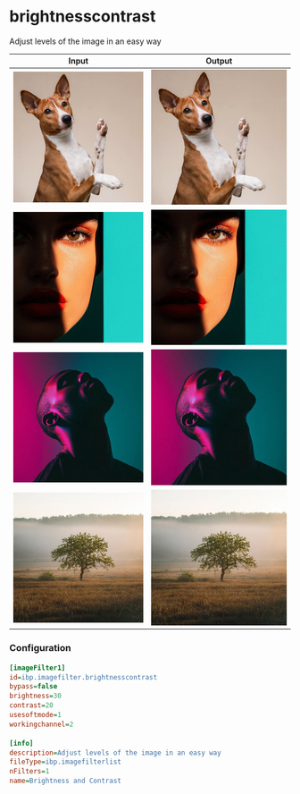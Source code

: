 # brightnesscontrast

Adjust levels of the image in an easy way

| Input | Output |
|--------|--------|
| ![dog](../assets/img_in/dog.jpg) | ![dog_brightnesscontrast](../assets/img_out/dog_brightnesscontrast.jpg) |
| ![female](../assets/img_in/female.jpg) | ![female_brightnesscontrast](../assets/img_out/female_brightnesscontrast.jpg) |
| ![male](../assets/img_in/male.jpg) | ![male_brightnesscontrast](../assets/img_out/male_brightnesscontrast.jpg) |
| ![tree](../assets/img_in/tree.jpg) | ![tree_brightnesscontrast](../assets/img_out/tree_brightnesscontrast.jpg) |

### Configuration

```ini
[imageFilter1]
id=ibp.imagefilter.brightnesscontrast
bypass=false
brightness=30
contrast=20
usesoftmode=1
workingchannel=2

[info]
description=Adjust levels of the image in an easy way
fileType=ibp.imagefilterlist
nFilters=1
name=Brightness and Contrast


```
